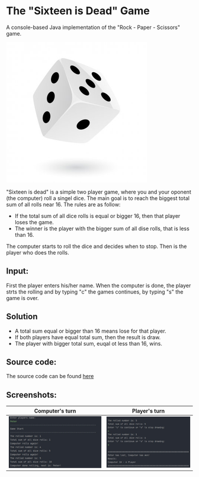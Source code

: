 # The "Sixteen is Dead" Game

A console-based Java implementation of the "Rock - Paper - Scissors" game.

![dice](https://github.com/PepiZlatev/sixteen-is-dead/blob/master/img/dice.jpg?)

"Sixteen is dead" is a simple two player game, where you and your oponent (the computer) roll a singel dice. 
The main goal is to reach the biggest total sum of all rolls near 16. The rules are as follow:
- If the total sum of all dice rolls is equal or bigger 16, then that player loses the game.
- The winner is the player with the bigger sum of all dise rolls, that is less than 16.


The computer starts to roll the dice and decides when to stop.
Then is the player who does the rolls.

## Input:
First the player enters his/her name.
When the computer is done, the player strts the rolling and by typing "c" the games continues, by typing "s" the game is over.

## Solution
- A total sum equal or bigger than 16 means lose for that player.
- If both players have equal total sum, then the result is draw.
- The player with bigger total sum, euqal ot less than 16, wins.

## Source code:
The source code can be found [here](https://github.com/PepiZlatev/sixteen-is-dead/blob/master/src/Main.java)


## Screenshots:
Computer's turn | Player's turn
:--------------:| :--------------:
![computer](https://github.com/PepiZlatev/sixteen-is-dead/blob/master/img/computer.jpg) | ![player](https://github.com/PepiZlatev/sixteen-is-dead/blob/master/img/player.jpg)

